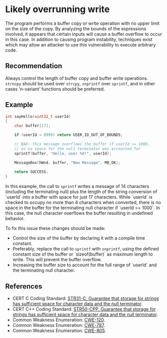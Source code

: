 # Likely overrunning write
The program performs a buffer copy or write operation with no upper limit on the size of the copy. By analyzing the bounds of the expressions involved, it appears that certain inputs will cause a buffer overflow to occur in this case. In addition to causing program instability, techniques exist which may allow an attacker to use this vulnerability to execute arbitrary code.


## Recommendation
Always control the length of buffer copy and buffer write operations. `strncpy` should be used over `strcpy`, `snprintf` over `sprintf`, and in other cases 'n-variant' functions should be preferred.


## Example

```c
int sayHello(uint32_t userId)
{
	char buffer[17];

	if (userId > 9999) return USER_ID_OUT_OF_BOUNDS;

	// BAD: this message overflows the buffer if userId >= 1000,
	// as no space for the null terminator was accounted for
	sprintf(buffer, "Hello, user %d!", userId);

	MessageBox(hWnd, buffer, "New Message", MB_OK);
	
	return SUCCESS;
}
```
In this example, the call to `sprintf` writes a message of 14 characters (including the terminating null) plus the length of the string conversion of \`userId\` into a buffer with space for just 17 characters. While \`userId\` is checked to occupy no more than 4 characters when converted, there is no space in the buffer for the terminating null character if \`userId &gt;= 1000\`. In this case, the null character overflows the buffer resulting in undefined behavior.

To fix this issue these changes should be made:

* Control the size of the buffer by declaring it with a compile time constant.
* Preferably, replace the call to `sprintf` with `snprintf`, using the defined constant size of the buffer or \`sizeof(buffer)\` as maximum length to write. This will prevent the buffer overflow.
* Increasing the buffer size to account for the full range of \`userId\` and the terminating null character.

## References
* CERT C Coding Standard: [STR31-C. Guarantee that storage for strings has sufficient space for character data and the null terminator](https://www.securecoding.cert.org/confluence/display/c/STR31-C.+Guarantee+that+storage+for+strings+has+sufficient+space+for+character+data+and+the+null+terminator).
* CERT C++ Coding Standard: [STR50-CPP. Guarantee that storage for strings has sufficient space for character data and the null terminator](https://www.securecoding.cert.org/confluence/display/cplusplus/STR50-CPP.+Guarantee+that+storage+for+strings+has+sufficient+space+for+character+data+and+the+null+terminator).
* Common Weakness Enumeration: [CWE-120](https://cwe.mitre.org/data/definitions/120.html).
* Common Weakness Enumeration: [CWE-787](https://cwe.mitre.org/data/definitions/787.html).
* Common Weakness Enumeration: [CWE-805](https://cwe.mitre.org/data/definitions/805.html).
